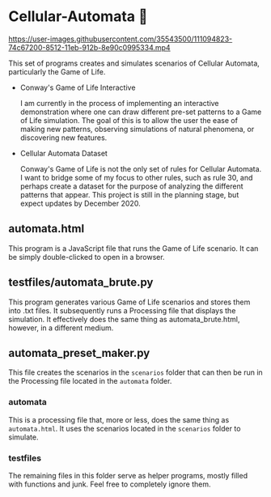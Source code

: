 # Cellular-Automata 🔬


https://user-images.githubusercontent.com/35543500/111094823-74c67200-8512-11eb-912b-8e90c0995334.mp4


This set of programs creates and simulates scenarios of Cellular Automata, particularly the Game of Life. 

* Conway's Game of Life Interactive

    I am currently in the process of implementing an interactive demonstration where one can draw different pre-set patterns to a Game of Life simulation. The goal of this is to allow the user the ease of making new patterns, observing simulations of natural phenomena, or discovering new features.

* Cellular Automata Dataset

    Conway's Game of Life is not the only set of rules for Cellular Automata. I want to bridge some of my focus to other rules, such as rule 30, and perhaps create a dataset for the purpose of analyzing the different patterns that appear. This project is still in the planning stage, but expect updates by December 2020. 

## automata.html

This program is a JavaScript file that runs the Game of Life scenario. It can be simply double-clicked to open in a browser.

## testfiles/automata_brute.py

This program generates various Game of Life scenarios and stores them into .txt files. It subsequently runs a Processing file that displays the simulation. It effectively does the same thing as automata_brute.html, however, in a different medium.

## automata_preset_maker.py

This file creates the scenarios in the ``scenarios`` folder that can then be run in the Processing file located in the ``automata`` folder.

### automata

This is a processing file that, more or less, does the same thing as ``automata.html``. It uses the scenarios located in the ``scenarios`` folder to simulate.

### testfiles
The remaining files in this folder serve as helper programs, mostly filled with functions and junk. Feel free to completely ignore them.
